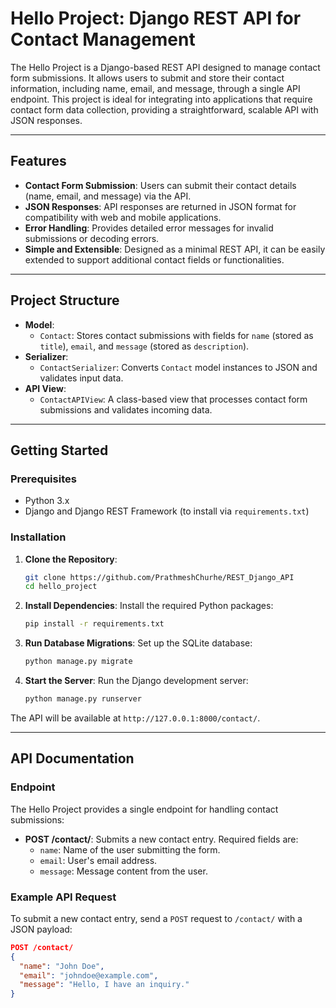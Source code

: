 # Hello Project: Django REST API for Contact Management

The Hello Project is a Django-based REST API designed to manage contact form submissions. It allows users to submit and store their contact information, including name, email, and message, through a single API endpoint. This project is ideal for integrating into applications that require contact form data collection, providing a straightforward, scalable API with JSON responses.

---

## Features

- **Contact Form Submission**: Users can submit their contact details (name, email, and message) via the API.
- **JSON Responses**: API responses are returned in JSON format for compatibility with web and mobile applications.
- **Error Handling**: Provides detailed error messages for invalid submissions or decoding errors.
- **Simple and Extensible**: Designed as a minimal REST API, it can be easily extended to support additional contact fields or functionalities.

---

## Project Structure

- **Model**:
  - `Contact`: Stores contact submissions with fields for `name` (stored as `title`), `email`, and `message` (stored as `description`).
- **Serializer**:
  - `ContactSerializer`: Converts `Contact` model instances to JSON and validates input data.
- **API View**:
  - `ContactAPIView`: A class-based view that processes contact form submissions and validates incoming data.

---

## Getting Started

### Prerequisites

- Python 3.x
- Django and Django REST Framework (to install via `requirements.txt`)

### Installation

1. **Clone the Repository**:
    ```bash
    git clone https://github.com/PrathmeshChurhe/REST_Django_API
    cd hello_project
    ```

2. **Install Dependencies**:
    Install the required Python packages:
    ```bash
    pip install -r requirements.txt
    ```

3. **Run Database Migrations**:
    Set up the SQLite database:
    ```bash
    python manage.py migrate
    ```

4. **Start the Server**:
    Run the Django development server:
    ```bash
    python manage.py runserver
    ```

The API will be available at `http://127.0.0.1:8000/contact/`.

---

## API Documentation

### Endpoint

The Hello Project provides a single endpoint for handling contact submissions:

- **POST /contact/**: Submits a new contact entry. Required fields are:
  - `name`: Name of the user submitting the form.
  - `email`: User's email address.
  - `message`: Message content from the user.

### Example API Request

To submit a new contact entry, send a `POST` request to `/contact/` with a JSON payload:

```json
POST /contact/
{
  "name": "John Doe",
  "email": "johndoe@example.com",
  "message": "Hello, I have an inquiry."
}
